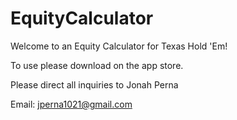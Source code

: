 # EquityCalculator

Welcome to an Equity Calculator for Texas Hold 'Em!

To use please download on the app store. 

Please direct all inquiries to Jonah Perna

Email: jperna1021@gmail.com

